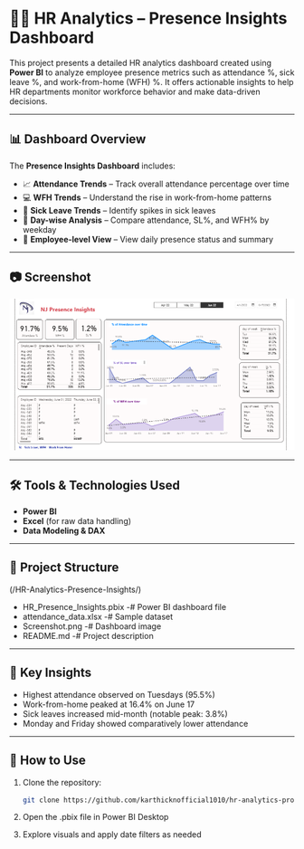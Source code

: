 # 🧑‍💼 HR Analytics – Presence Insights Dashboard

This project presents a detailed HR analytics dashboard created using **Power BI** to analyze employee presence metrics such as attendance %, sick leave %, and work-from-home (WFH) %. It offers actionable insights to help HR departments monitor workforce behavior and make data-driven decisions.

---

## 📊 Dashboard Overview

The **Presence Insights Dashboard** includes:
- 📈 **Attendance Trends** – Track overall attendance percentage over time
- 💻 **WFH Trends** – Understand the rise in work-from-home patterns
- 🏥 **Sick Leave Trends** – Identify spikes in sick leaves
- 📅 **Day-wise Analysis** – Compare attendance, SL%, and WFH% by weekday
- 👥 **Employee-level View** – View daily presence status and summary

---

## 📷 Screenshot

![Dashboard Screenshot](https://github.com/karthicknofficial1010/hr-analytics-powerbi/blob/main/HR%20ANALYTICS%20Screenshot.png?raw=true) <!-- Replace with the actual image path if uploaded -->

---

## 🛠 Tools & Technologies Used

- **Power BI**  
- **Excel** (for raw data handling)  
- **Data Modeling & DAX**  

---

## 📁 Project Structure
(/HR-Analytics-Presence-Insights/)

- HR_Presence_Insights.pbix      -# Power BI dashboard file
- attendance_data.xlsx           -# Sample dataset
- Screenshot.png                 -# Dashboard image
- README.md                      -# Project description



---

## 📌 Key Insights

- Highest attendance observed on Tuesdays (95.5%)
- Work-from-home peaked at 16.4% on June 17
- Sick leaves increased mid-month (notable peak: 3.8%)
- Monday and Friday showed comparatively lower attendance

---

## 🚀 How to Use

1. Clone the repository:
   ```bash
   git clone https://github.com/karthicknofficial1010/hr-analytics-project.git

2. Open the .pbix file in Power BI Desktop

3. Explore visuals and apply date filters as needed


